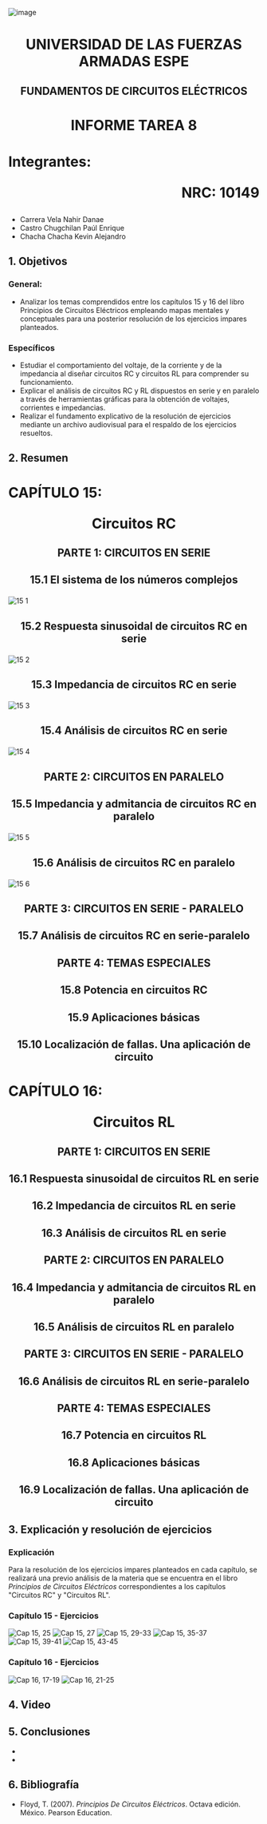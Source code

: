![image](https://user-images.githubusercontent.com/93786746/140656495-1e9017c5-1622-4145-a547-0ebbe5014f3d.png)
# <p align=center> UNIVERSIDAD DE LAS FUERZAS ARMADAS ESPE 
## <p align=center> FUNDAMENTOS DE CIRCUITOS ELÉCTRICOS
# <p align=center>  INFORME TAREA 8
# Integrantes: <p align=right> NRC: 10149
* Carrera Vela Nahir Danae
* Castro Chugchilan Paúl Enrique
* Chacha Chacha Kevin Alejandro
## 1. Objetivos
  ### General: 
  * Analizar los temas comprendidos entre los capítulos 15 y 16 del libro Principios de Circuitos Eléctricos empleando mapas mentales y conceptuales para una posterior resolución de los ejercicios impares planteados.
  ### Específicos
  * Estudiar el comportamiento del voltaje, de la corriente y de la impedancia al diseñar circuitos RC y circuitos RL para comprender su funcionamiento.
  * Explicar el análisis de circuitos RC y RL dispuestos en serie y en paralelo a través de herramientas gráficas para la obtención de voltajes, corrientes e impedancias.
  * Realizar el fundamento explicativo de la resolución de ejercicios mediante un archivo audiovisual para el respaldo de los ejercicios resueltos.
## 2. Resumen
  # CAPÍTULO 15: <p align=center> Circuitos RC
## <p align=center> PARTE 1: CIRCUITOS EN SERIE
## <p align=center> 15.1 El sistema de los números complejos
![15 1](https://user-images.githubusercontent.com/93829962/154377714-ca974f50-41fd-4738-a618-fd33339e8022.jpeg)

## <p align=center> 15.2 Respuesta sinusoidal de circuitos RC en serie
![15 2](https://user-images.githubusercontent.com/93829962/154377724-8b60e4ab-8cee-44a8-b63b-02ca1c8ef799.jpeg)

## <p align=center> 15.3 Impedancia de circuitos RC en serie
![15 3](https://user-images.githubusercontent.com/93829962/154377731-67281d35-87ad-4671-b467-8658fa3164b0.jpeg)

## <p align=center> 15.4 Análisis de circuitos RC en serie
![15 4](https://user-images.githubusercontent.com/93829962/154377738-2d6b2ada-dc70-4d93-a199-ce9b08bcd883.jpeg)

## <p align=center> PARTE 2: CIRCUITOS EN PARALELO

## <p align=center> 15.5 Impedancia y admitancia de circuitos RC en paralelo
![15 5](https://user-images.githubusercontent.com/93829962/154377747-420f5dae-576c-4991-accf-f5d134ba2bea.jpeg)

## <p align=center> 15.6  Análisis de circuitos RC en paralelo
![15 6](https://user-images.githubusercontent.com/93829962/154377754-90aff4a7-e6bc-4377-b605-7408fc9bb14c.jpeg)

## <p align=center> PARTE 3: CIRCUITOS EN SERIE - PARALELO

## <p align=center> 15.7 Análisis de circuitos RC en serie-paralelo
  
## <p align=center> PARTE 4: TEMAS ESPECIALES  
  
## <p align=center> 15.8 Potencia en circuitos RC

## <p align=center> 15.9 Aplicaciones básicas

## <p align=center> 15.10 Localización de fallas. Una aplicación de circuito


  # CAPÍTULO 16: <p align=center> Circuitos RL
## <p align=center> PARTE 1: CIRCUITOS EN SERIE 

## <p align=center> 16.1 Respuesta sinusoidal de circuitos RL en serie

## <p align=center> 16.2 Impedancia de circuitos RL en serie

## <p align=center> 16.3 Análisis de circuitos RL en serie
  
## <p align=center> PARTE 2: CIRCUITOS EN PARALELO 

## <p align=center> 16.4 Impedancia y admitancia de circuitos RL en paralelo

## <p align=center> 16.5 Análisis de circuitos RL en paralelo

## <p align=center> PARTE 3: CIRCUITOS EN SERIE - PARALELO 

## <p align=center> 16.6 Análisis de circuitos RL en serie-paralelo
  
## <p align=center> PARTE 4: TEMAS ESPECIALES

## <p align=center> 16.7 Potencia en circuitos RL

## <p align=center> 16.8 Aplicaciones básicas

## <p align=center> 16.9 Localización de fallas. Una aplicación de circuito


## 3. Explicación y resolución de ejercicios
  ### Explicación
   Para la resolución de los ejercicios impares planteados en cada capítulo, se realizará una previo análisis de la materia que se encuentra en el libro _Principios de Circuitos Eléctricos_ correspondientes a los capítulos "Circuitos RC" y "Circuitos RL".
  ### Capítulo 15 - Ejercicios
![Cap 15, 25](https://user-images.githubusercontent.com/93829962/154607749-98e6a3c1-4d31-464c-b9fa-db7237197cee.JPG)
![Cap 15, 27](https://user-images.githubusercontent.com/93829962/154607755-7287c114-ec2a-4224-8ee0-96efc136e41b.JPG)
![Cap 15, 29-33](https://user-images.githubusercontent.com/93829962/154607759-216d6be7-7ed7-487d-9358-943a5b012389.JPG)
![Cap 15, 35-37](https://user-images.githubusercontent.com/93829962/154607775-ed3b74f2-5982-49d9-8431-3ffc48747534.JPG)
![Cap 15, 39-41](https://user-images.githubusercontent.com/93829962/154607785-0edbd40d-de86-478e-a3fd-1a8870825bb2.JPG)
![Cap 15, 43-45](https://user-images.githubusercontent.com/93829962/154607797-a5aec742-bde8-475b-a3ec-906a6822a02f.JPG)

  ### Capítulo 16 - Ejercicios
![Cap 16, 17-19](https://user-images.githubusercontent.com/93829962/154607809-2adabe70-553d-4bee-a4d9-85961fc3be96.JPG)
![Cap 16, 21-25](https://user-images.githubusercontent.com/93829962/154607817-cae7f56d-69fe-4153-b34d-9c42f9ccf741.JPG)

## 4. Video

## 5. Conclusiones
  *  
  * 
## 6. Bibliografía
  * Floyd, T. (2007). _Principios De Circuitos Eléctricos_. Octava edición. México. Pearson Education.
